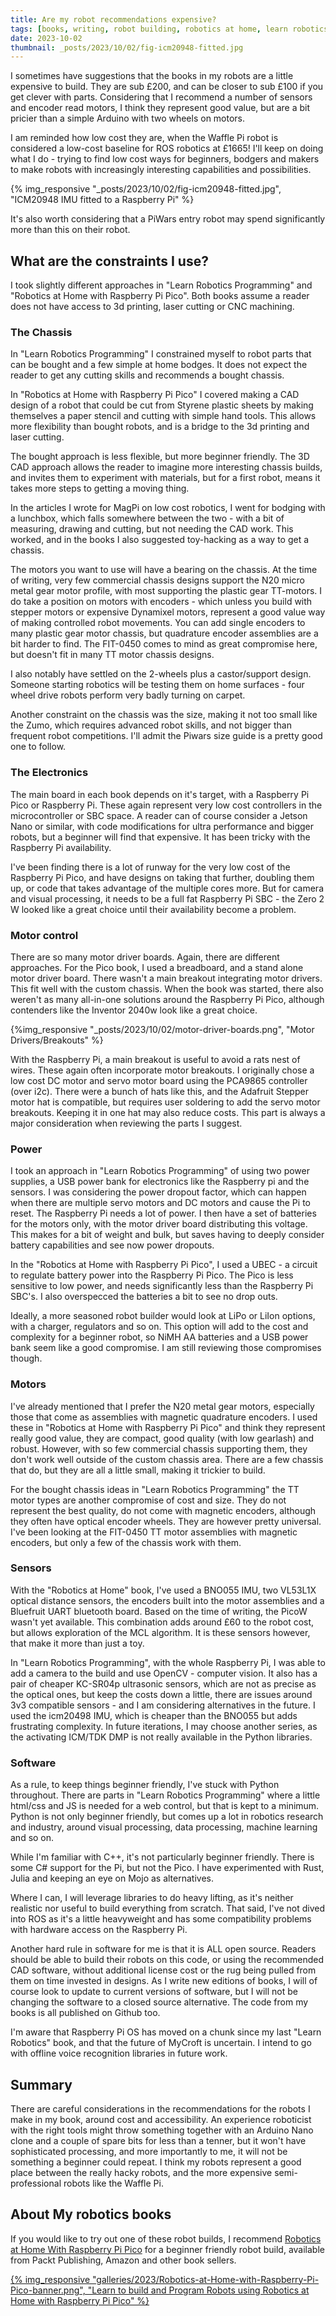 ```yaml
---
title: Are my robot recommendations expensive?
tags: [books, writing, robot building, robotics at home, learn robotics programming]
date: 2023-10-02
thumbnail: _posts/2023/10/02/fig-icm20948-fitted.jpg
---
```

I sometimes have suggestions that the books in my robots are a little expensive to build. They are sub £200, and can be closer to sub £100 if you get clever with parts. Considering that I recommend a number of sensors and encoder read motors, I think they represent good value, but are a bit pricier than a simple Arduino with two wheels on motors.

I am reminded how low cost they are, when the Waffle Pi robot is considered a low-cost baseline for ROS robotics at £1665! I'll keep on doing what I do - trying to find low cost ways for beginners, bodgers and makers to make robots with increasingly interesting capabilities and possibilities.

{% img_responsive "_posts/2023/10/02/fig-icm20948-fitted.jpg", "ICM20948 IMU fitted to a Raspberry Pi" %}

It's also worth considering that a PiWars entry robot may spend significantly more than this on their robot.

## What are the constraints I use?

I took slightly different approaches in "Learn Robotics Programming" and "Robotics at Home with Raspberry Pi Pico". Both books assume a reader does not have access to 3d printing, laser cutting or CNC machining.

### The Chassis

In "Learn Robotics Programming" I constrained myself to robot parts that can be bought and a few simple at home bodges. It does not expect the reader to get any cutting skills and recommends a bought chassis.

In "Robotics at Home with Raspberry Pi Pico" I covered making a CAD design of a robot that could be cut from Styrene plastic sheets by making themselves a paper stencil and cutting with simple hand tools. This allows more flexibility than bought robots, and is a bridge to the 3d printing and laser cutting.

The bought approach is less flexible, but more beginner friendly. The 3D CAD approach allows the reader to imagine more interesting chassis builds, and invites them to experiment with materials, but for a first robot, means it takes more steps to getting a moving thing.

In the articles I wrote for MagPi on low cost robotics, I went for bodging with a lunchbox, which falls somewhere between the two - with a bit of measuring, drawing and cutting, but not needing the CAD work. This worked, and in the books I also suggested toy-hacking as a way to get a chassis.

The motors you want to use will have a bearing on the chassis. At the time of writing, very few commercial chassis designs support the N20 micro metal gear motor profile, with most supporting the plastic gear TT-motors. I do take a position on motors with encoders - which unless you build with stepper motors or expensive Dynamixel motors, represent a good value way of making controlled robot movements. You can add single encoders to many plastic gear motor chassis, but quadrature encoder assemblies are a bit harder to find. The FIT-0450 comes to mind as great compromise here, but doesn't fit in many TT motor chassis designs.

I also notably have settled on the 2-wheels plus a castor/support design. Someone starting robotics will be testing them on home surfaces - four wheel drive robots perform very badly turning on carpet.

Another constraint on the chassis was the size, making it not too small like the Zumo, which requires advanced robot skills, and not bigger than frequent robot competitions. I'll admit the Piwars size guide is a pretty good one to follow.

### The Electronics

The main board in each book depends on it's target, with a Raspberry Pi Pico or Raspberry Pi. These again represent very low cost controllers in the microcontroller or SBC space. A reader can of course consider a Jetson Nano or similar, with code modifications for ultra performance and bigger robots, but a beginner will find that expensive. It has been tricky with the Raspberry Pi availability.

I've been finding there is a lot of runway for the very low cost of the Raspberry Pi Pico, and have designs on taking that further, doubling them up, or code that takes advantage of the multiple cores more. But for camera and visual processing, it needs to be a full fat Raspberry Pi SBC - the Zero 2 W looked like a great choice until their availability become a problem.

### Motor control

There are so many motor driver boards. Again, there are different approaches. For the Pico book, I used a breadboard, and a stand alone motor driver board. There wasn't a main breakout integrating motor drivers. This fit well with the custom chassis. When the book was started, there also weren't as many all-in-one solutions around the Raspberry Pi Pico, although contenders like the Inventor 2040w look like a great choice.

{%img_responsive "_posts/2023/10/02/motor-driver-boards.png", "Motor Drivers/Breakouts" %}

With the Raspberry Pi, a main breakout is useful to avoid a rats nest of wires. These again often incorporate motor breakouts. I originally chose a low cost DC motor and servo motor board using the PCA9865 controller (over i2c). There were a bunch of hats like this, and the Adafruit Stepper motor hat is compatible, but requires user soldering to add the servo motor breakouts. Keeping it in one hat may also reduce costs. This part is always a major consideration when reviewing the parts I suggest.

### Power

I took an approach in "Learn Robotics Programming" of using two power supplies, a USB power bank for electronics like the Raspberry pi and the sensors. I was considering the power dropout factor, which can happen when there are multiple servo motors and DC motors and cause the Pi to reset. The Raspberry Pi needs a lot of power. I then have a set of batteries for the motors only, with the motor driver board distributing this voltage. This makes for a bit of weight and bulk, but saves having to deeply consider battery capabilities and see now power dropouts.

In the "Robotics at Home with Raspberry Pi Pico", I used a UBEC - a circuit to regulate battery power into the Raspberry Pi Pico. The Pico is less sensitive to low power, and needs significantly less than the Raspberry Pi SBC's. I also overspecced the batteries a bit to see no drop outs.

Ideally, a more seasoned robot builder would look at LiPo or LiIon options, with a charger, regulators and so on. This option will add to the cost and complexity for a beginner robot, so NiMH AA batteries and a USB power bank seem like a good compromise. I am still reviewing those compromises though.

### Motors

I've already mentioned that I prefer the N20 metal gear motors, especially those that come as assemblies with magnetic quadrature encoders. I used these in "Robotics at Home with Raspberry Pi Pico" and think they represent really good value, they are compact, good quality (with low gearlash) and robust. However, with so few commercial chassis supporting them, they don't work well outside of the custom chassis area. There are a few chassis that do, but they are all a little small, making it trickier to build.

For the bought chassis ideas in "Learn Robotics Programming" the TT motor types are another compromise of cost and size. They do not represent the best quality, do not come with magnetic encoders, although they often have optical encoder wheels. They are however pretty universal. I've been looking at the FIT-0450 TT motor assemblies with magnetic encoders, but only a few of the chassis work with them.

### Sensors

With the "Robotics at Home" book, I've used a BNO055 IMU, two VL53L1X optical distance sensors, the encoders built into the motor assemblies and a Bluefruit UART bluetooth board. Based on the time of writing, the PicoW wasn't yet available. This combination adds around £60 to the robot cost, but allows exploration of the MCL algorithm. It is these sensors however, that make it more than just a toy.

In "Learn Robotics Programming", with the whole Raspberry Pi, I was able to add a camera to the build and use OpenCV - computer vision. It also has a pair of cheaper KC-SR04p ultrasonic sensors, which are not as precise as the optical ones, but keep the costs down a little, there are issues around 3v3 compatible sensors - and I am considering alternatives in the future. I used the icm20498 IMU, which is cheaper than the BNO055 but adds frustrating complexity. In future iterations, I may choose another series, as the activating ICM/TDK DMP is not really available in the Python libraries.

### Software

As a rule, to keep things beginner friendly, I've stuck with Python throughout. There are parts in "Learn Robotics Programming" where a little html/css and JS is needed for a web control, but that is kept to a minimum. Python is not only beginner friendly, but comes up a lot in robotics research and industry, around visual processing, data processing, machine learning and so on.

While I'm familiar with C++, it's not particularly beginner friendly. There is some C# support for the Pi, but not the Pico. I have experimented with Rust, Julia and keeping an eye on Mojo as alternatives.

Where I can, I will leverage libraries to do heavy lifting, as it's neither realistic nor useful to build everything from scratch. That said, I've not dived into ROS as it's a little heavyweight and has some compatibility problems with hardware access on the Raspberry Pi.

Another hard rule in software for me is that it is ALL open source. Readers should be able to build their robots on this code, or using the recommended CAD software, without additional license cost or the rug being pulled from them on time invested in designs. As I write new editions of books, I will of course look to update to current versions of software, but I will not be changing the software to a closed source alternative. The code from my books is all published on Github too.

I'm aware that Raspberry Pi OS has moved on a chunk since my last "Learn Robotics" book, and that the future of MyCroft is uncertain. I intend to go with offline voice recognition libraries in future work.

## Summary

There are careful considerations in the recommendations for the robots I make in my book, around cost and accessibility. An experience roboticist with the right tools might throw something together with an Arduino Nano clone and a couple of spare bits for less than a tenner, but it won't have sophisticated processing, and more importantly to me, it will not be something a beginner could repeat. I think my robots represent a good place between the really hacky robots, and the more expensive semi-professional robots like the Waffle Pi.

## About My robotics books

If you would like to try out one of these robot builds, I recommend [Robotics at Home With Raspberry Pi Pico](https://packt.link/5swS2) for a beginner friendly robot build, available from Packt Publishing, Amazon and other book sellers.


<a href="https://packt.link/5swS2" title="Learn to build and Program Robots using Robotics at Home with Raspberry Pi Pico">{% img_responsive "galleries/2023/Robotics-at-Home-with-Raspberry-Pi-Pico-banner.png", "Learn to build and Program Robots using Robotics at Home with Raspberry Pi Pico" %}</a>

